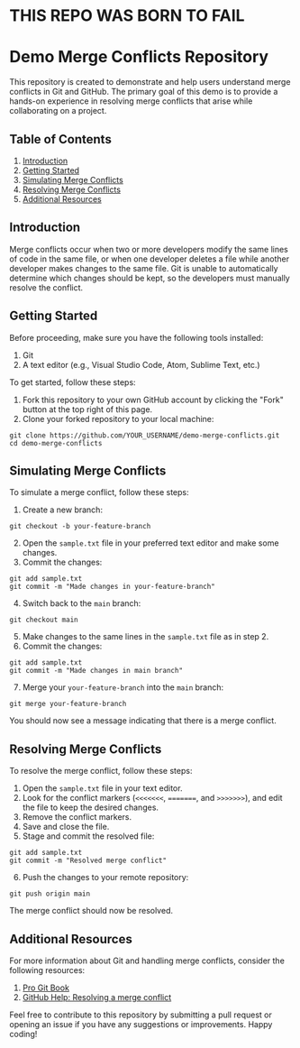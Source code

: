 # THIS REPO WAS BORN TO FAIL

# Demo Merge Conflicts Repository

This repository is created to demonstrate and help users understand merge conflicts in Git and GitHub. The primary goal of this demo is to provide a hands-on experience in resolving merge conflicts that arise while collaborating on a project.

## Table of Contents

1. [Introduction](#introduction)
2. [Getting Started](#getting-started)
3. [Simulating Merge Conflicts](#simulating-merge-conflicts)
4. [Resolving Merge Conflicts](#resolving-merge-conflicts)
5. [Additional Resources](#additional-resources)

## Introduction

Merge conflicts occur when two or more developers modify the same lines of code in the same file, or when one developer deletes a file while another developer makes changes to the same file. Git is unable to automatically determine which changes should be kept, so the developers must manually resolve the conflict.

## Getting Started

Before proceeding, make sure you have the following tools installed:

1. Git
2. A text editor (e.g., Visual Studio Code, Atom, Sublime Text, etc.)

To get started, follow these steps:

1. Fork this repository to your own GitHub account by clicking the "Fork" button at the top right of this page.
2. Clone your forked repository to your local machine:
```
git clone https://github.com/YOUR_USERNAME/demo-merge-conflicts.git
cd demo-merge-conflicts
```


## Simulating Merge Conflicts

To simulate a merge conflict, follow these steps:

1. Create a new branch:
```
git checkout -b your-feature-branch
```
2. Open the `sample.txt` file in your preferred text editor and make some changes.
3. Commit the changes:
```
git add sample.txt
git commit -m "Made changes in your-feature-branch"
```
4. Switch back to the `main` branch:
```
git checkout main
```
5. Make changes to the same lines in the `sample.txt` file as in step 2.
6. Commit the changes:
```
git add sample.txt
git commit -m "Made changes in main branch"
```
7. Merge your `your-feature-branch` into the `main` branch:
```
git merge your-feature-branch
```

You should now see a message indicating that there is a merge conflict.

## Resolving Merge Conflicts

To resolve the merge conflict, follow these steps:

1. Open the `sample.txt` file in your text editor.
2. Look for the conflict markers (`<<<<<<<`, `=======`, and `>>>>>>>`), and edit the file to keep the desired changes.
3. Remove the conflict markers.
4. Save and close the file.
5. Stage and commit the resolved file:

```
git add sample.txt
git commit -m "Resolved merge conflict"
```
6. Push the changes to your remote repository:
```
git push origin main
```

The merge conflict should now be resolved.

## Additional Resources

For more information about Git and handling merge conflicts, consider the following resources:

1. [Pro Git Book](https://git-scm.com/book/en/v2)
2. [GitHub Help: Resolving a merge conflict](https://help.github.com/en/github/collaborating-with-issues-and-pull-requests/resolving-a-merge-conflict-using-the-command-line)

Feel free to contribute to this repository by submitting a pull request or opening an issue if you have any suggestions or improvements. Happy coding!
